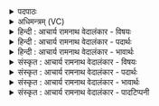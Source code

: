 <details><summary>पदपाठः</summary>

पु꣣रो꣡जि꣢ती। पु꣣रः꣢। जि꣣ती। वः। अ꣡न्ध꣢꣯सः। सु꣣ता꣡य꣢। मा꣣दयित्न꣡वे꣢। अ꣡प꣢꣯। श्वा꣡न꣢꣯म्। श्न꣣थिष्टन। श्नथिष्ट। न। स꣡खा꣢꣯यः। स। खा꣣यः। दी꣣र्घजि꣡ह्व्य꣣म्। दी꣣र्घ। जि꣡ह्व्य꣢꣯म्। ६९७।
</details>

<details><summary>अधिमन्त्रम् (VC)</summary>

- पवमानः सोमः
- अन्धीगुः श्यावाश्विः
- अनुष्टुप्
- गान्धारः
</details>

<details><summary>हिन्दी : आचार्य रामनाथ वेदालंकार - विषयः</summary>

प्रथम ऋचा की पूर्वार्चिक में क्रमाङ्क ५४५ पर ब्रह्मानन्द के विषय में व्याख्या हो चुकी है। यहाँ प्रकरणप्राप्त ज्ञान कर्म उपासना का विषय है।
</details>

<details><summary>हिन्दी : आचार्य रामनाथ वेदालंकार - पदार्थः</summary>

पदार्थान्वयभाषाः -  हे (सखायः) मित्रो ! (वः) तुम (अन्धसः) ज्ञान-कर्म-उपासनारूप सोम को (पुरोजिती) आगे बढ़कर जीतने के लिए और उस सोम के (मादयित्नवे) आनन्दप्रदायक (सुताय) रस को प्राप्त करने के लिए (दीर्घजिह्व्यम्) लम्बी जीभवाले अर्थात् दूरस्थ विषयों के भी ग्रहण में समर्थ (श्वानम्) वेगवान् मन को (अपश्नथिष्टन) प्रवृत्त करो ॥१॥
</details>

<details><summary>हिन्दी : आचार्य रामनाथ वेदालंकार - भावार्थः</summary>

भावार्थभाषाः -  ज्ञान,कर्म और उपासना में मन को प्रवृत्त करके उससे मिलनेवाला आनन्द सबको प्राप्त करना चाहिए ॥१॥
</details>

<details><summary>संस्कृत : आचार्य रामनाथ वेदालंकार - विषयः</summary>

प्रथमा ऋक् पूर्वार्चिके ५४५ क्रमाङ्के ब्रह्मानन्दविषये व्याख्याता। अत्र प्रकृतं ज्ञानकर्मोपासनाविषयमाह।
</details>

<details><summary>संस्कृत : आचार्य रामनाथ वेदालंकार - पदार्थः</summary>

पदार्थान्वयभाषाः -  हे (सखायः) सुहृदः ! (वः) यूयम् (अन्धसः) ज्ञानकर्मोपासनारूपस्य सोमस्य (पुरोजिती) अग्रेजयाय,अपि च तस्य सोमस्य (मादयित्नवे) आनन्दप्रदाय (सुताय) रसाय,रसं प्राप्तुमित्यर्थः (दीर्घजिह्व्यम्) दीर्घजिह्वायुक्तं,दूरस्थानामपि विषयाणां ग्रहणे समर्थमित्यर्थः। (श्वानम्) दिव्यं श्वानं,जविष्ठं मनः इत्यर्थः।[श्वयति दूरं गच्छतीति श्वा। ‘श्वन्नुक्षन्०’ उ० १।१५९ इत्यनेन कनिन्प्रत्ययान्तो निपात्यते] (अपश्नथिष्टन) अपश्नथयथ,प्रवर्तयत इति यावत्।[अपपूर्वः श्रथ दौर्बल्ये चुरादिः,रेफस्य नकारश्छान्दसः।]॥१॥
</details>

<details><summary>संस्कृत : आचार्य रामनाथ वेदालंकार - भावार्थः</summary>

भावार्थभाषाः -  ज्ञानकर्मोपासनासु मनः प्रवर्त्य तज्जन्य आनन्दः सर्वैः प्राप्तव्यः ॥१॥
</details>

<details><summary>संस्कृत : आचार्य रामनाथ वेदालंकार - पादटिप्पनी</summary>

टिप्पणी:   १. ऋ० ९।१०१।१,साम० ५४५।
</details>